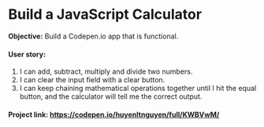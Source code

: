 # Build a JavaScript Calculator

**Objective:** Build a Codepen.io app that is functional.
#### User story:
  1. I can add, subtract, multiply and divide two numbers.
  2. I can clear the input field with a clear button.
  3. I can keep chaining mathematical operations together until I hit the equal button, and the calculator will tell me the correct output.
#### Project link: https://codepen.io/huyenltnguyen/full/KWBVwM/
